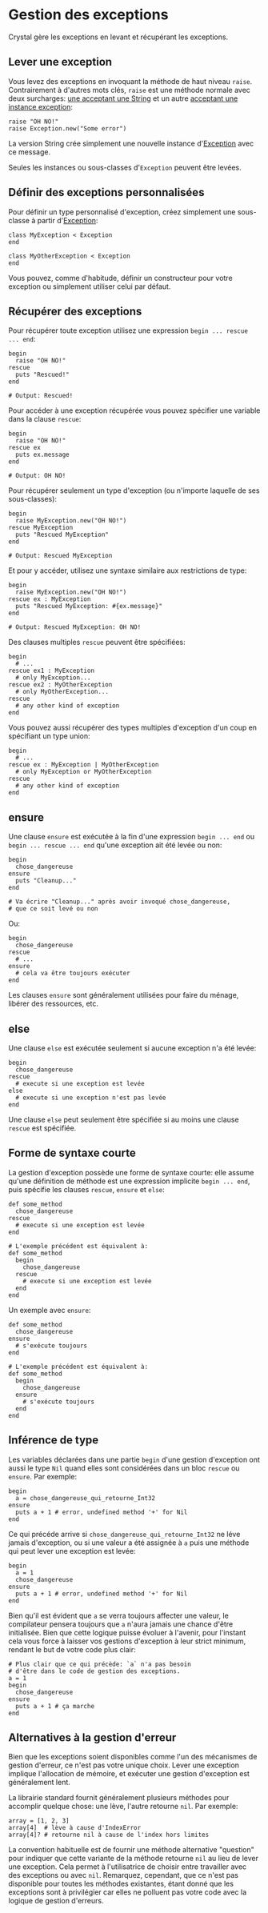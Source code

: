 # Gestion des exceptions

Crystal gère les exceptions en levant et récupérant les exceptions.

## Lever une exception

Vous levez des exceptions en invoquant la méthode de haut niveau `raise`.
Contrairement à d'autres mots clés, `raise` est une méthode normale avec deux surcharges:
[une acceptant une String](http://crystal-lang.org/api/toplevel.html#raise%28message%20%3A%20String%29-class-method)
et un autre [acceptant une instance exception](http://crystal-lang.org/api/toplevel.html#raise%28ex%20%3A%20Exception%29-class-method):

```crystal
raise "OH NO!"
raise Exception.new("Some error")
```

La version String crée simplement une nouvelle instance d'[Exception](http://crystal-lang.org/api/Exception.html) avec ce message.

Seules les instances ou sous-classes d'`Exception` peuvent être levées.

## Définir des exceptions personnalisées

Pour définir un type personnalisé d'exception, créez simplement une sous-classe à partir d'[Exception](http://crystal-lang.org/api/Exception.html):

```crystal
class MyException < Exception
end

class MyOtherException < Exception
end
```

Vous pouvez, comme d'habitude, définir un constructeur pour votre exception ou simplement utiliser celui par défaut.

## Récupérer des exceptions

Pour récupérer toute exception utilisez une expression `begin ... rescue ... end`:

```crystal
begin
  raise "OH NO!"
rescue
  puts "Rescued!"
end

# Output: Rescued!
```

Pour accéder à une exception récupérée vous pouvez spécifier une variable dans la clause `rescue`:

```crystal
begin
  raise "OH NO!"
rescue ex
  puts ex.message
end

# Output: OH NO!
```

Pour récupérer seulement un type d'exception (ou n'importe laquelle de ses sous-classes):

```crystal
begin
  raise MyException.new("OH NO!")
rescue MyException
  puts "Rescued MyException"
end

# Output: Rescued MyException
```

Et pour y accéder, utilisez une syntaxe similaire aux restrictions de type:

```crystal
begin
  raise MyException.new("OH NO!")
rescue ex : MyException
  puts "Rescued MyException: #{ex.message}"
end

# Output: Rescued MyException: OH NO!
```

Des clauses multiples `rescue` peuvent être spécifiées:

```crystal
begin
  # ...
rescue ex1 : MyException
  # only MyException...
rescue ex2 : MyOtherException
  # only MyOtherException...
rescue
  # any other kind of exception
end
```

Vous pouvez aussi récupérer des types multiples d'exception d'un coup en spécifiant un type union:

```crystal
begin
  # ...
rescue ex : MyException | MyOtherException
  # only MyException or MyOtherException
rescue
  # any other kind of exception
end
```

## ensure

Une clause `ensure` est exécutée à la fin d'une expression `begin ... end` ou `begin ... rescue ... end`
qu'une exception ait été levée ou non:

```crystal
begin
  chose_dangereuse
ensure
  puts "Cleanup..."
end

# Va écrire "Cleanup..." après avoir invoqué chose_dangereuse,
# que ce soit levé ou non
```

Ou:

```crystal
begin
  chose_dangereuse
rescue
  # ...
ensure
  # cela va être toujours exécuter
end
```

Les clauses `ensure` sont généralement utilisées pour faire du ménage, libérer des ressources, etc.

## else

Une clause `else` est exécutée seulement si aucune exception n'a été levée:

```crystal
begin
  chose_dangereuse
rescue
  # execute si une exception est levée
else
  # execute si une exception n'est pas levée
end
```

Une clause `else` peut seulement être spécifiée si au moins une clause `rescue` est spécifiée.

## Forme de syntaxe courte

La gestion d'exception possède une forme de syntaxe courte:
elle assume qu'une définition de méthode est une expression implicite `begin ... end`,
puis spécifie les clauses `rescue`, `ensure` et `else`:

```crystal
def some_method
  chose_dangereuse
rescue
  # execute si une exception est levée
end

# L'exemple précédent est équivalent à:
def some_method
  begin
    chose_dangereuse
  rescue
    # execute si une exception est levée
  end
end
```

Un exemple avec `ensure`:

```crystal
def some_method
  chose_dangereuse
ensure
  # s'exécute toujours
end

# L'exemple précédent est équivalent à:
def some_method
  begin
    chose_dangereuse
  ensure
    # s'exécute toujours
  end
end
```

## Inférence de type

Les variables déclarées dans une partie `begin` d'une gestion d'exception ont aussi le type `Nil` quand elles sont considérées dans un bloc `rescue` ou `ensure`.
Par exemple:

```crystal
begin
  a = chose_dangereuse_qui_retourne_Int32
ensure
  puts a + 1 # error, undefined method '+' for Nil
end
```

Ce qui précéde arrive si `chose_dangereuse_qui_retourne_Int32` ne léve jamais d'exception,
ou si une valeur a été assignée à `a` puis une méthode qui peut lever une exception est levée:

```crystal
begin
  a = 1
  chose_dangereuse
ensure
  puts a + 1 # error, undefined method '+' for Nil
end
```

Bien qu'il est évident que `a` se verra toujours affecter une valeur,
le compilateur pensera toujours que `a` n'aura jamais une chance d'être initialisée.
Bien que cette logique puisse évoluer à l'avenir, pour l'instant cela vous force à laisser vos gestions d'exception à leur strict minimum,
rendant le but de votre code plus clair:

```crystal
# Plus clair que ce qui précède: `a` n'a pas besoin
# d'être dans le code de gestion des exceptions.
a = 1
begin
  chose_dangereuse
ensure
  puts a + 1 # ça marche
end
```

## Alternatives à la gestion d'erreur

Bien que les exceptions soient disponibles comme l'un des mécanismes de gestion d'erreur, ce n'est pas votre unique choix.
Lever une exception implique l'allocation de mémoire, et exécuter une gestion d'exception est généralement lent.

La librairie standard fournit généralement plusieurs méthodes pour accomplir quelque chose: une lève, l'autre retourne `nil`. Par exemple:

```crystal
array = [1, 2, 3]
array[4]  # lève à cause d'IndexError
array[4]? # retourne nil à cause de l'index hors limites
```

La convention habituelle est de fournir une méthode alternative "question" pour indiquer que
cette variante de la méthode retourne `nil` au lieu de lever une exception.
Cela permet à l'utilisatrice de choisir entre travailler avec des exceptions ou avec `nil`.
Remarquez, cependant, que ce n'est pas disponible pour toutes les méthodes existantes, étant donné que les exceptions
sont à privilégier car elles ne polluent pas votre code avec la logique de gestion d'erreurs.
